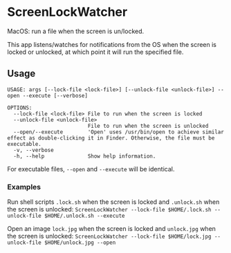 # ScreenLockWatcher
MacOS: run a file when the screen is un/locked.

This app listens/watches for notifications from the OS when the screen is locked or unlocked, at which point it will run the specified file.

## Usage
```
USAGE: args [--lock-file <lock-file>] [--unlock-file <unlock-file>] --open --execute [--verbose]

OPTIONS:
  --lock-file <lock-file> File to run when the screen is locked
  --unlock-file <unlock-file>
                          File to run when the screen is unlocked
  --open/--execute        'Open' uses /usr/bin/open to achieve similar effect as double-clicking it in Finder. Otherwise, the file must be executable.
  -v, --verbose
  -h, --help              Show help information.
```

For executable files, `--open` and `--execute` will be identical.

### Examples
Run shell scripts `.lock.sh` when the screen is locked and `.unlock.sh` when the screen is unlocked:
`ScreenLockWatcher --lock-file $HOME/.lock.sh --unlock-file $HOME/.unlock.sh --execute`

Open an image `lock.jpg` when the screen is locked and `unlock.jpg` when the screen is unlocked:
`ScreenLockWatcher --lock-file $HOME/lock.jpg --unlock-file $HOME/unlock.jpg --open`
